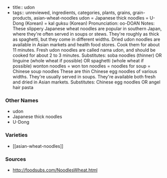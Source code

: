 - title:: udon
- tags:: unreviewed, ingredients, categories, plants, grains, grain-products, asian-wheat-noodles
udon = Japanese thick noodles = U-Dong (Korean) = kal guksu (Korean) Pronunciation: oo-DOAN Notes: These slippery Japanese wheat noodles are popular in southern Japan, where they're often served in soups or stews. They're roughly as thick as spaghetti, but they come in different widths. Dried udon noodles are available in Asian markets and health food stores. Cook them for about 11 minutes. Fresh udon noodles are called nama udon, and should be cooked for about 2 to 3 minutes. Substitutes: soba noodles (thinner) OR linguine (whole wheat if possible) OR spaghetti (whole wheat if possible) wonton noodles = won ton noodles = noodles for soup = Chinese soup noodles These are thin Chinese egg noodles of various widths. They're usually served in soups. They're available both fresh and dried in Asian markets. Substitutes: Chinese egg noodles OR angel hair pasta

### Other Names

* udon
* Japanese thick noodles
* U-Dong

### Varieties

* [[asian-wheat-noodles]]

### Sources
* http://foodsubs.com/NoodlesWheat.html
